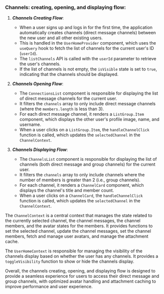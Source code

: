 ### Channels: creating, opening, and displaying flow:

1. **_Channels Creating Flow_**:

   - When a user signs up and logs in for the first time, the application automatically creates channels (direct message channels) between the new user and all other existing users.
   - This is handled in the `UserHomeProvider` component, which uses the `useQuery` hook to fetch the list of channels for the current user's ID (`userId`).
   - The `listChannels` API is called with the `userId` parameter to retrieve the user's channels.
   - If the list of channels is not empty, the `isVisible` state is set to `true`, indicating that the channels should be displayed.

2. **_Channels Opening Flow_**:

   - The `ConnectionsList` component is responsible for displaying the list of direct message channels for the current user.
   - It filters the `channels` array to only include direct message channels (where the `members.length` is less than 3).
   - For each direct message channel, it renders a `ListGroup.Item` component, which displays the other user's profile image, name, and username.
   - When a user clicks on a `ListGroup.Item`, the `handleChannelClick` function is called, which updates the `selectedChannel` in the `ChannelContext`.

3. **_Channels Displaying Flow_**:
   - The `ChannelsList` component is responsible for displaying the list of channels (both direct message and group channels) for the current user.
   - It filters the `channels` array to only include channels where the number of members is greater than 2 (i.e., group channels).
   - For each channel, it renders a `ChannelCard` component, which displays the channel's title and member count.
   - When a user clicks on a `ChannelCard`, the `handleChannelClick` function is called, which updates the `selectedChannel` in the `ChannelContext`.

The `ChannelContext` is a central context that manages the state related to the currently selected channel, the channel messages, the channel members, and the avatar states for the members. It provides functions to set the selected channel, update the channel messages, set the channel members, fetch and manage user avatars, and manage the attachment cache.

The `UserHomeContext` is responsible for managing the visibility of the channels display based on whether the user has any channels. It provides a `toggleVisibility` function to show or hide the channels display.

Overall, the channels creating, opening, and displaying flow is designed to provide a seamless experience for users to access their direct message and group channels, with optimized avatar handling and attachment caching to improve performance and user experience.
